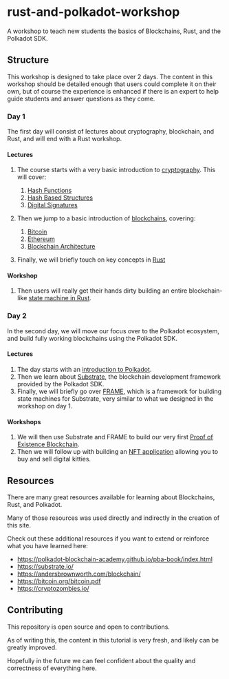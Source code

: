 # rust-and-polkadot-workshop

 A workshop to teach new students the basics of Blockchains, Rust, and the Polkadot SDK.

## Structure

This workshop is designed to take place over 2 days.
The content in this workshop should be detailed enough that users could complete it on their own, but of course the experience is enhanced if there is an expert to help guide students and answer questions as they come.

### Day 1

The first day will consist of lectures about cryptography, blockchain, and Rust, and will end with a Rust workshop.

#### Lectures

1. The course starts with a very basic introduction to [cryptography](pre-rust/crypto/). This will cover:
	1. [Hash Functions](pre-rust/crypto/hash.md)
	2. [Hash Based Structures](pre-rust/crypto/hash-structures.md)
	3. [Digital Signatures](pre-rust/crypto/signatures.md)

2. Then we jump to a basic introduction of [blockchains](pre-rust/blockchain/), covering:
	1. [Bitcoin](pre-rust/blockchain/bitcoin.md)
	2. [Ethereum](pre-rust/blockchain/ethereum.md)
	3. [Blockchain Architecture](pre-rust/blockchain/architecture.md)

3. Finally, we will briefly touch on key concepts in [Rust](pre-rust/why-rust.md)

#### Workshop

1. Then users will really get their hands dirty building an entire blockchain-like [state machine in Rust](rust-state-machine/1/README.md).

### Day 2

In the second day, we will move our focus over to the Polkadot ecosystem, and build fully working blockchains using the Polkadot SDK.

#### Lectures

1. The day starts with an [introduction to Polkadot](pre-polkadot/polkadot-basics.md).
2. Then we learn about [Substrate](pre-polkadot/substrate-basics.md), the blockchain development framework provided by the Polkadot SDK.
3. Finally, we will briefly go over [FRAME](pre-polkadot/frame-basics.md), which is a framework for building state machines for Substrate, very similar to what we designed in the workshop on day 1.

#### Workshops

1. We will then use Substrate and FRAME to build our very first [Proof of Existence Blockchain](polkadot/proof-of-existence/).
2. Then we will follow up with building an [NFT application](polkadot/collectables/) allowing you to buy and sell digital kitties.

## Resources

There are many great resources available for learning about Blockchains, Rust, and Polkadot.

Many of those resources was used directly and indirectly in the creation of this site.

Check out these additional resources if you want to extend or reinforce what you have learned here:

- https://polkadot-blockchain-academy.github.io/pba-book/index.html
- https://substrate.io/
- https://andersbrownworth.com/blockchain/
- https://bitcoin.org/bitcoin.pdf
- https://cryptozombies.io/

## Contributing

This repository is open source and open to contributions.

As of writing this, the content in this tutorial is very fresh, and likely can be greatly improved.

Hopefully in the future we can feel confident about the quality and correctness of everything here.
